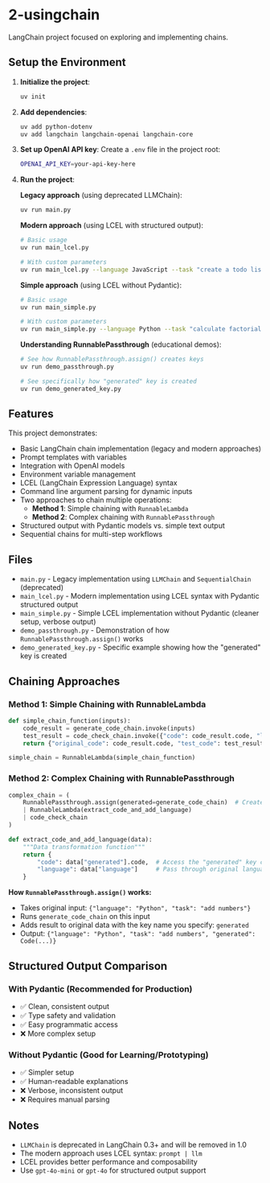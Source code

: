 # 2-usingchain

LangChain project focused on exploring and implementing chains.

## Setup the Environment

1. **Initialize the project**:
   ```bash
   uv init
   ```

2. **Add dependencies**:
   ```bash
   uv add python-dotenv
   uv add langchain langchain-openai langchain-core
   ```

3. **Set up OpenAI API key**:
   Create a `.env` file in the project root:
   ```bash
   OPENAI_API_KEY=your-api-key-here
   ```

4. **Run the project**:
   
   **Legacy approach** (using deprecated LLMChain):
   ```bash
   uv run main.py
   ```
   
   **Modern approach** (using LCEL with structured output):
   ```bash
   # Basic usage
   uv run main_lcel.py
   
   # With custom parameters
   uv run main_lcel.py --language JavaScript --task "create a todo list"
   ```
   
   **Simple approach** (using LCEL without Pydantic):
   ```bash
   # Basic usage
   uv run main_simple.py
   
   # With custom parameters
   uv run main_simple.py --language Python --task "calculate factorial"
   ```
   
   **Understanding RunnablePassthrough** (educational demos):
   ```bash
   # See how RunnablePassthrough.assign() creates keys
   uv run demo_passthrough.py
   
   # See specifically how "generated" key is created
   uv run demo_generated_key.py
   ```

## Features

This project demonstrates:
- Basic LangChain chain implementation (legacy and modern approaches)
- Prompt templates with variables
- Integration with OpenAI models
- Environment variable management
- LCEL (LangChain Expression Language) syntax
- Command line argument parsing for dynamic inputs
- Two approaches to chain multiple operations:
  - **Method 1**: Simple chaining with `RunnableLambda`
  - **Method 2**: Complex chaining with `RunnablePassthrough`
- Structured output with Pydantic models vs. simple text output
- Sequential chains for multi-step workflows

## Files

- `main.py` - Legacy implementation using `LLMChain` and `SequentialChain` (deprecated)
- `main_lcel.py` - Modern implementation using LCEL syntax with Pydantic structured output
- `main_simple.py` - Simple LCEL implementation without Pydantic (cleaner setup, verbose output)
- `demo_passthrough.py` - Demonstration of how `RunnablePassthrough.assign()` works
- `demo_generated_key.py` - Specific example showing how the "generated" key is created

## Chaining Approaches

### Method 1: Simple Chaining with RunnableLambda
```python
def simple_chain_function(inputs):
    code_result = generate_code_chain.invoke(inputs)
    test_result = code_check_chain.invoke({"code": code_result.code, "language": inputs["language"]})
    return {"original_code": code_result.code, "test_code": test_result.final_code}

simple_chain = RunnableLambda(simple_chain_function)
```

### Method 2: Complex Chaining with RunnablePassthrough
```python
complex_chain = (
    RunnablePassthrough.assign(generated=generate_code_chain)  # Creates "generated" key
    | RunnableLambda(extract_code_and_add_language)
    | code_check_chain
)

def extract_code_and_add_language(data):
    """Data transformation function"""
    return {
        "code": data["generated"].code,  # Access the "generated" key created by assign()
        "language": data["language"]     # Pass through original language
    }
```

**How `RunnablePassthrough.assign()` works:**
- Takes original input: `{"language": "Python", "task": "add numbers"}`
- Runs `generate_code_chain` on this input
- Adds result to original data with the key name you specify: `generated`
- Output: `{"language": "Python", "task": "add numbers", "generated": Code(...)}`

## Structured Output Comparison

### With Pydantic (Recommended for Production)
- ✅ Clean, consistent output
- ✅ Type safety and validation
- ✅ Easy programmatic access
- ❌ More complex setup

### Without Pydantic (Good for Learning/Prototyping)
- ✅ Simpler setup
- ✅ Human-readable explanations
- ❌ Verbose, inconsistent output
- ❌ Requires manual parsing

## Notes

- `LLMChain` is deprecated in LangChain 0.3+ and will be removed in 1.0
- The modern approach uses LCEL syntax: `prompt | llm`
- LCEL provides better performance and composability
- Use `gpt-4o-mini` or `gpt-4o` for structured output support 